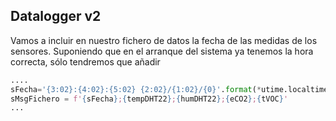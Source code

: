 ## Datalogger v2

Vamos a incluir en nuestro fichero de datos la fecha de las medidas de los sensores. Suponiendo que en el arranque del sistema ya tenemos la hora correcta, sólo tendremos que añadir

```python
....
sFecha='{3:02}:{4:02}:{5:02} {2:02}/{1:02}/{0}'.format(*utime.localtime())
sMsgFichero = f'{sFecha};{tempDHT22};{humDHT22};{eCO2};{tVOC}' 
...
```


